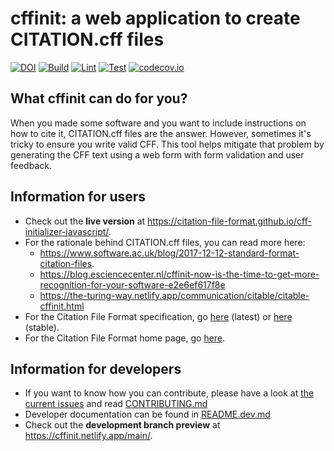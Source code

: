 # cffinit: a web application to create CITATION.cff files

[![DOI](https://zenodo.org/badge/DOI/10.5281/zenodo.1404735.svg)](https://doi.org/10.5281/zenodo.1404735)
[![Build](https://github.com/citation-file-format/cff-initializer-javascript/actions/workflows/ghpages.yml/badge.svg)](https://github.com/citation-file-format/cff-initializer-javascript/actions/workflows/ghpages.yml)
[![Lint](https://github.com/citation-file-format/cff-initializer-javascript/actions/workflows/lint.yml/badge.svg)](https://github.com/citation-file-format/cff-initializer-javascript/actions/workflows/lint.yml)
[![Test](https://github.com/citation-file-format/cff-initializer-javascript/actions/workflows/test.yml/badge.svg)](https://github.com/citation-file-format/cff-initializer-javascript/actions/workflows/test.yml)
[![codecov.io](https://codecov.io/github/citation-file-format/cff-initializer-javascript/coverage.svg?branch=main)](https://codecov.io/github/citation-file-format/cff-initializer-javascript?branch=main)

## What cffinit can do for you?

When you made some software and you want to include instructions on how to cite it, CITATION.cff files are the answer. However, sometimes it's tricky to ensure you write valid CFF. This tool helps mitigate that problem by generating the CFF text using a web form with form validation and user feedback.

## Information for users

- Check out the **live version** at <https://citation-file-format.github.io/cff-initializer-javascript/>.
- For the rationale behind CITATION.cff files, you can read more here:
  - <https://www.software.ac.uk/blog/2017-12-12-standard-format-citation-files>.
  - <https://blog.esciencecenter.nl/cffinit-now-is-the-time-to-get-more-recognition-for-your-software-e2e6ef617f8e>
  - <https://the-turing-way.netlify.app/communication/citable/citable-cffinit.html>
- For the Citation File Format specification, go [here](https://github.com/citation-file-format/citation-file-format) (latest) or [here](https://doi.org/10.5281/zenodo.1003149) (stable).
- For the Citation File Format home page, go [here](https://citation-file-format.github.io).

## Information for developers

- If you want to know how you can contribute, please have a look at [the current issues](https://github.com/citation-file-format/cff-initializer-javascript/issues) and read [CONTRIBUTING.md](CONTRIBUTING.md)
- Developer documentation can be found in [README.dev.md](README.dev.md)
- Check out the **development branch preview** at <https://cffinit.netlify.app/main/>.
